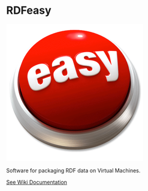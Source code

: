 RDFeasy
=======

![Red Round Easy Button](https://raw.githubusercontent.com/paulhoule/images/master/EZ_button.png)

Software for packaging RDF data on Virtual Machines.

[See Wiki Documentation](https://github.com/paulhoule/RDFeasy/wiki)
